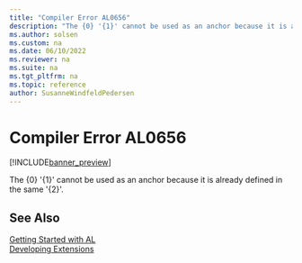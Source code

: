 ```yaml
---
title: "Compiler Error AL0656"
description: "The {0} '{1}' cannot be used as an anchor because it is already defined in the same '{2}'."
ms.author: solsen
ms.custom: na
ms.date: 06/10/2022
ms.reviewer: na
ms.suite: na
ms.tgt_pltfrm: na
ms.topic: reference
author: SusanneWindfeldPedersen
---
```

[//]: # (START>DO_NOT_EDIT)
[//]: # (IMPORTANT:Do not edit any of the content between here and the END>DO_NOT_EDIT.)
[//]: # (Any modifications should be made in the .xml files in the ModernDev repo.)
# Compiler Error AL0656

[!INCLUDE[banner_preview](../includes/banner_preview.md)]

The {0} '{1}' cannot be used as an anchor because it is already defined in the same '{2}'.

[//]: # (IMPORTANT: END>DO_NOT_EDIT)
## See Also  
[Getting Started with AL](../devenv-get-started.md)  
[Developing Extensions](../devenv-dev-overview.md)  